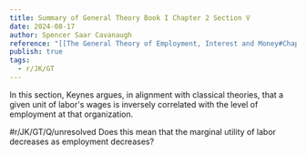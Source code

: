 ```yaml
---
title: Summary of General Theory Book I Chapter 2 Section V
date: 2024-08-17
author: Spencer Saar Cavanaugh
reference: "[[The General Theory of Employment, Interest and Money#Chapter 2, Section V]]"
publish: true
tags:
  - r/JK/GT
---
```

In this section, Keynes argues, in alignment with classical theories, that a given unit of labor's wages is inversely correlated with the level of employment at that organization.

#r/JK/GT/Q/unresolved Does this mean that the marginal utility of labor decreases as employment decreases?
